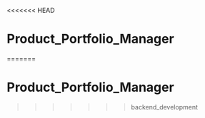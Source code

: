<<<<<<< HEAD
# Product_Portfolio_Manager
=======
# Product_Portfolio_Manager 
>>>>>>> backend_development
